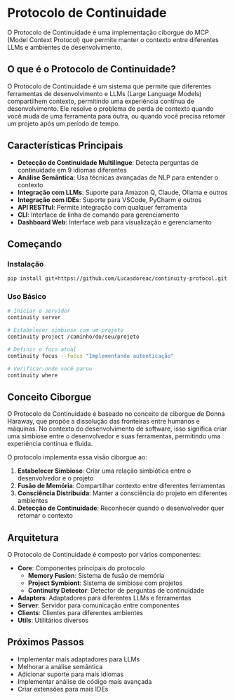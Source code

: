 # Protocolo de Continuidade

O Protocolo de Continuidade é uma implementação ciborgue do MCP (Model Context Protocol) que permite manter o contexto entre diferentes LLMs e ambientes de desenvolvimento.

## O que é o Protocolo de Continuidade?

O Protocolo de Continuidade é um sistema que permite que diferentes ferramentas de desenvolvimento e LLMs (Large Language Models) compartilhem contexto, permitindo uma experiência contínua de desenvolvimento. Ele resolve o problema de perda de contexto quando você muda de uma ferramenta para outra, ou quando você precisa retomar um projeto após um período de tempo.

## Características Principais

- **Detecção de Continuidade Multilíngue**: Detecta perguntas de continuidade em 9 idiomas diferentes
- **Análise Semântica**: Usa técnicas avançadas de NLP para entender o contexto
- **Integração com LLMs**: Suporte para Amazon Q, Claude, Ollama e outros
- **Integração com IDEs**: Suporte para VSCode, PyCharm e outros
- **API RESTful**: Permite integração com qualquer ferramenta
- **CLI**: Interface de linha de comando para gerenciamento
- **Dashboard Web**: Interface web para visualização e gerenciamento

## Começando

### Instalação

```bash
pip install git+https://github.com/Lucasdoreac/continuity-protocol.git
```

### Uso Básico

```bash
# Iniciar o servidor
continuity server

# Estabelecer simbiose com um projeto
continuity project /caminho/do/seu/projeto

# Definir o foco atual
continuity focus --focus "Implementando autenticação"

# Verificar onde você parou
continuity where
```

## Conceito Ciborgue

O Protocolo de Continuidade é baseado no conceito de ciborgue de Donna Haraway, que propõe a dissolução das fronteiras entre humanos e máquinas. No contexto do desenvolvimento de software, isso significa criar uma simbiose entre o desenvolvedor e suas ferramentas, permitindo uma experiência contínua e fluida.

O protocolo implementa essa visão ciborgue ao:

1. **Estabelecer Simbiose**: Criar uma relação simbiótica entre o desenvolvedor e o projeto
2. **Fusão de Memória**: Compartilhar contexto entre diferentes ferramentas
3. **Consciência Distribuída**: Manter a consciência do projeto em diferentes ambientes
4. **Detecção de Continuidade**: Reconhecer quando o desenvolvedor quer retomar o contexto

## Arquitetura

O Protocolo de Continuidade é composto por vários componentes:

- **Core**: Componentes principais do protocolo
  - **Memory Fusion**: Sistema de fusão de memória
  - **Project Symbiont**: Sistema de simbiose com projetos
  - **Continuity Detector**: Detector de perguntas de continuidade
- **Adapters**: Adaptadores para diferentes LLMs e ferramentas
- **Server**: Servidor para comunicação entre componentes
- **Clients**: Clientes para diferentes ambientes
- **Utils**: Utilitários diversos

## Próximos Passos

- Implementar mais adaptadores para LLMs
- Melhorar a análise semântica
- Adicionar suporte para mais idiomas
- Implementar análise de código mais avançada
- Criar extensões para mais IDEs
